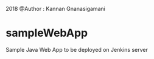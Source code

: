 2018 @Author : Kannan Gnanasigamani
# sampleWebApp
Sample Java Web App to be deployed on Jenkins server
